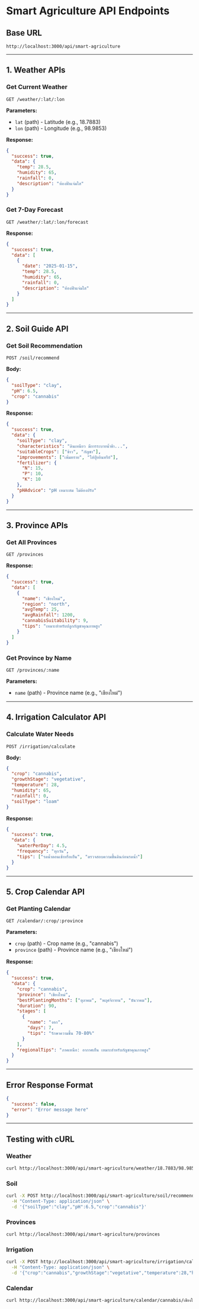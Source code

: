 # Smart Agriculture API Endpoints

## Base URL

```
http://localhost:3000/api/smart-agriculture
```

---

## 1. Weather APIs

### Get Current Weather

```http
GET /weather/:lat/:lon
```

**Parameters:**

- `lat` (path) - Latitude (e.g., 18.7883)
- `lon` (path) - Longitude (e.g., 98.9853)

**Response:**

```json
{
  "success": true,
  "data": {
    "temp": 28.5,
    "humidity": 65,
    "rainfall": 0,
    "description": "ท้องฟ้าแจ่มใส"
  }
}
```

### Get 7-Day Forecast

```http
GET /weather/:lat/:lon/forecast
```

**Response:**

```json
{
  "success": true,
  "data": [
    {
      "date": "2025-01-15",
      "temp": 28.5,
      "humidity": 65,
      "rainfall": 0,
      "description": "ท้องฟ้าแจ่มใส"
    }
  ]
}
```

---

## 2. Soil Guide API

### Get Soil Recommendation

```http
POST /soil/recommend
```

**Body:**

```json
{
  "soilType": "clay",
  "pH": 6.5,
  "crop": "cannabis"
}
```

**Response:**

```json
{
  "success": true,
  "data": {
    "soilType": "clay",
    "characteristics": "ดินเหนียว มีการระบายน้ำช้า...",
    "suitableCrops": ["ข้าว", "กัญชา"],
    "improvements": ["เพิ่มทราย", "ใส่ปุ๋ยอินทรีย์"],
    "fertilizer": {
      "N": 15,
      "P": 10,
      "K": 10
    },
    "pHAdvice": "pH เหมาะสม ไม่ต้องปรับ"
  }
}
```

---

## 3. Province APIs

### Get All Provinces

```http
GET /provinces
```

**Response:**

```json
{
  "success": true,
  "data": [
    {
      "name": "เชียงใหม่",
      "region": "north",
      "avgTemp": 25,
      "avgRainfall": 1200,
      "cannabisSuitability": 9,
      "tips": "เหมาะสำหรับปลูกกัญชาคุณภาพสูง"
    }
  ]
}
```

### Get Province by Name

```http
GET /provinces/:name
```

**Parameters:**

- `name` (path) - Province name (e.g., "เชียงใหม่")

---

## 4. Irrigation Calculator API

### Calculate Water Needs

```http
POST /irrigation/calculate
```

**Body:**

```json
{
  "crop": "cannabis",
  "growthStage": "vegetative",
  "temperature": 28,
  "humidity": 65,
  "rainfall": 0,
  "soilType": "loam"
}
```

**Response:**

```json
{
  "success": true,
  "data": {
    "waterPerDay": 4.5,
    "frequency": "ทุกวัน",
    "tips": ["รดน้ำตอนเช้าหรือเย็น", "ตรวจสอบความชื้นดินก่อนรดน้ำ"]
  }
}
```

---

## 5. Crop Calendar API

### Get Planting Calendar

```http
GET /calendar/:crop/:province
```

**Parameters:**

- `crop` (path) - Crop name (e.g., "cannabis")
- `province` (path) - Province name (e.g., "เชียงใหม่")

**Response:**

```json
{
  "success": true,
  "data": {
    "crop": "cannabis",
    "province": "เชียงใหม่",
    "bestPlantingMonths": ["ตุลาคม", "พฤศจิกายน", "ธันวาคม"],
    "duration": 90,
    "stages": [
      {
        "name": "งอก",
        "days": 7,
        "tips": "รักษาความชื้น 70-80%"
      }
    ],
    "regionalTips": "ภาคเหนือ: อากาศเย็น เหมาะสำหรับกัญชาคุณภาพสูง"
  }
}
```

---

## Error Response Format

```json
{
  "success": false,
  "error": "Error message here"
}
```

---

## Testing with cURL

### Weather

```bash
curl http://localhost:3000/api/smart-agriculture/weather/18.7883/98.9853
```

### Soil

```bash
curl -X POST http://localhost:3000/api/smart-agriculture/soil/recommend \
  -H "Content-Type: application/json" \
  -d '{"soilType":"clay","pH":6.5,"crop":"cannabis"}'
```

### Provinces

```bash
curl http://localhost:3000/api/smart-agriculture/provinces
```

### Irrigation

```bash
curl -X POST http://localhost:3000/api/smart-agriculture/irrigation/calculate \
  -H "Content-Type: application/json" \
  -d '{"crop":"cannabis","growthStage":"vegetative","temperature":28,"humidity":65,"rainfall":0,"soilType":"loam"}'
```

### Calendar

```bash
curl http://localhost:3000/api/smart-agriculture/calendar/cannabis/เชียงใหม่
```
